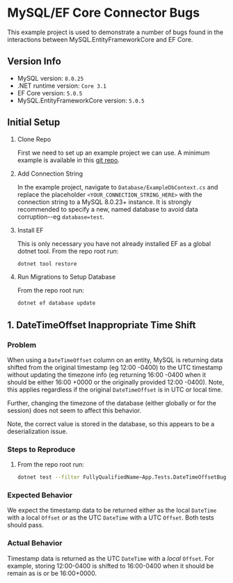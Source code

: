 # MySQL/EF Core Connector Bugs

This example project is used to demonstrate a number of bugs found in the interactions between MySQL.EntityFrameworkCore and EF Core.

## Version Info

- MySQL version: `8.0.25`
- .NET runtime version: `Core 3.1`
- EF Core version: `5.0.5`
- MySQL.EntityFrameworkCore version: `5.0.5`

## Initial Setup

1. Clone Repo

    First we need to set up an example project we can use. A minimum example is available in this [git repo](https://github.com/danielloganking/mysql-efcore-bugs).

2. Add Connection String

    In the example project, navigate to `Database/ExampleDbContext.cs` and replace the placeholder `<YOUR_CONNECTION_STRING_HERE>` with the connection string to a MySQL 8.0.23+ instance. It is strongly recommended to specify a new, named database to avoid data corruption--eg `database=test`.

3. Install EF

    This is only necessary you have not already installed EF as a global dotnet tool. From the repo root run:

    ```sh
    dotnet tool restore
    ```

4. Run Migrations to Setup Database

    From the repo root run:

    ```sh
    dotnet ef database update
    ```

## 1. DateTimeOffset Inappropriate Time Shift

### Problem

When using a `DateTimeOffset` column on an entity, MySQL is returning data shifted from the original timestamp (eg 12:00 -0400) to the UTC timestamp without updating the timezone info (eg returning 16:00 -0400 when it should be either 16:00 +0000 or the originally provided 12:00 -0400). Note, this applies regardless if the original `DateTimeOffset` is in UTC or local time.

Further, changing the timezone of the database (either globally or for the session) does not seem to affect this behavior.

Note, the correct value is stored in the database, so this appears to be a deserialization issue.

### Steps to Reproduce

1. From the repo root run:

    ```sh
    dotnet test --filter FullyQualifiedName~App.Tests.DateTimeOffsetBug
    ```

### Expected Behavior

We expect the timestamp data to be returned either as the local `DateTime` with a local `Offset` _or_ as the UTC `DateTime` with a UTC `Offset`. Both tests should pass.

### Actual Behavior

Timestamp data is returned as the UTC `DateTime` with a _local_ `Offset`. For example, storing 12:00-0400 is shifted to 16:00-0400 when it should be remain as is or be 16:00+0000.

